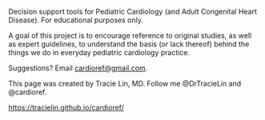 Decision support tools for Pediatric Cardiology (and Adult Congenital Heart Disease). For educational purposes only.

A goal of this project is to encourage reference to original studies, as well as expert guidelines, to understand the basis (or lack thereof) behind the things we do in everyday pediatric cardiology practice.

Suggestions? Email <cardioref@gmail.com>.
<p> This page was created by Tracie Lin, MD. Follow me @DrTracieLin and @cardioref.

<https://tracielin.github.io/cardioref/>
